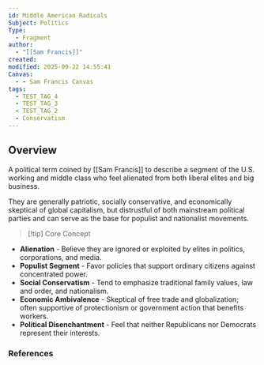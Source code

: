 ```yaml
---
id: Middle American Radicals
Subject: Politics
Type:
  - Fragment
author:
  - "[[Sam Francis]]"
created:
modified: 2025-09-22 14:55:41
Canvas:
  - - Sam Francis Canvas
tags:
  - TEST_TAG_4
  - TEST_TAG_3
  - TEST_TAG_2
  - Conservatism
---
```


## Overview

A political term coined by [[Sam Francis]] to describe a segment of the U.S. working and middle class who feel alienated from both liberal elites and big business.

They are generally patriotic, socially conservative, and economically skeptical of global capitalism, but distrustful of both mainstream political parties and can serve as the base for populist and nationalist movements.

> [!tip] Core Concept

- **Alienation** - Believe they are ignored or exploited by elites in politics, corporations, and media.
- **Populist Segment** - Favor policies that support ordinary citizens against concentrated power.
- **Social Conservatism** - Tend to emphasize traditional family values, law and order, and nationalism.
- **Economic Ambivalence** - Skeptical of free trade and globalization; often supportive of protectionism or government action that benefits workers.
- **Political Disenchantment** - Feel that neither Republicans nor Democrats represent their interests.

### References
